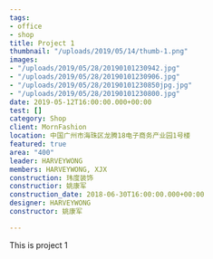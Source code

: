 ```yaml
---
tags:
- office
- shop
title: Project 1
thumbnail: "/uploads/2019/05/14/thumb-1.png"
images:
- "/uploads/2019/05/28/20190101230942.jpg"
- "/uploads/2019/05/28/20190101230906.jpg"
- "/uploads/2019/05/28/20190101230850jpg.jpg"
- "/uploads/2019/05/28/20190101230800.jpg"
date: 2019-05-12T16:00:00.000+00:00
test: []
category: Shop
client: MornFashion
location: 中国广州市海珠区龙腾18电子商务产业园1号楼
featured: true
area: "400"
leader: HARVEYWONG
members: HARVEYWONG, XJX
construction: 玮度装饰
constructior: 姚康军
construction_date: 2018-06-30T16:00:00.000+00:00
designer: HARVEYWONG
constructor: 姚康军

---
```

This is project 1